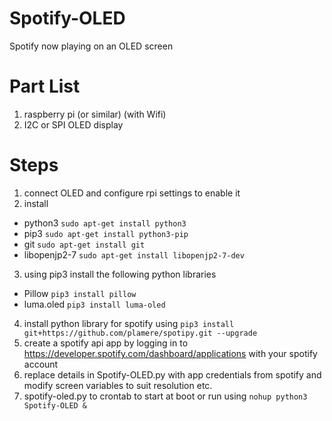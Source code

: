 # Spotify-OLED
Spotify now playing on an OLED screen


# Part List
1. raspberry pi (or similar) (with Wifi)
2. I2C or SPI OLED display

# Steps
1. connect OLED and configure rpi settings to enable it
2. install 
  - python3 `sudo apt-get install python3`
  - pip3 `sudo apt-get install python3-pip`
  - git `sudo apt-get install git`
  - libopenjp2-7 `sudo apt-get install libopenjp2-7-dev`
3. using pip3 install the following python libraries
  - Pillow `pip3 install pillow`
  - luma.oled `pip3 install luma-oled`
4. install python library for spotify using `pip3 install git+https://github.com/plamere/spotipy.git --upgrade`
5. create a spotify api app by logging in to https://developer.spotify.com/dashboard/applications with your spotify account
6. replace details in Spotify-OLED.py with app credentials from spotify and modify screen variables to suit resolution etc.
7. spotify-oled.py to crontab to start at boot or run using `nohup python3 Spotify-OLED &`

